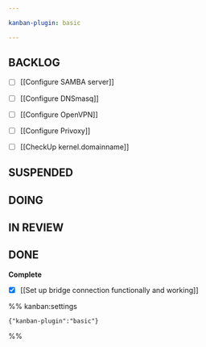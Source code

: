 ```yaml
---

kanban-plugin: basic

---
```


## BACKLOG

- [ ] [[Configure SAMBA server]]
- [ ] [[Configure DNSmasq]]
- [ ] [[Configure OpenVPN]]
- [ ] [[Configure Privoxy]]
- [ ] [[CheckUp kernel.domainname]]


## SUSPENDED



## DOING



## IN REVIEW



## DONE

**Complete**
- [x] [[Set up bridge connection functionally and working]]




%% kanban:settings
```
{"kanban-plugin":"basic"}
```
%%